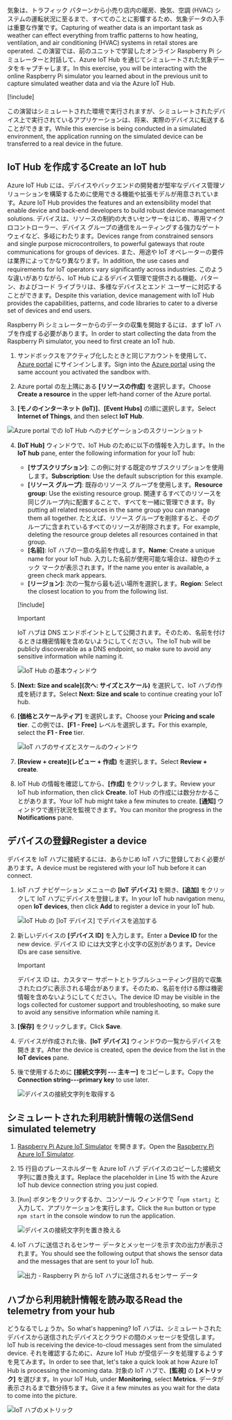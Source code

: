 <span data-ttu-id="17c32-101">気象は、トラフィック パターンから小売り店内の暖房、換気、空調 (HVAC) システムの運転状況に至るまで、すべてのことに影響するため、気象データの入手は重要な作業です。</span><span class="sxs-lookup"><span data-stu-id="17c32-101">Capturing of weather data is an important task as weather can effect everything from traffic patterns to how heating, ventilation, and air conditioning (HVAC) systems in retail stores are operated.</span></span> <span data-ttu-id="17c32-102">この演習では、前のユニットで学習したオンライン Raspberry Pi シミュレーターと対話して、Azure IoT Hub を通じてシミュレートされた気象データをキャプチャします。</span><span class="sxs-lookup"><span data-stu-id="17c32-102">In this exercise, you will be interacting with the online Raspberry Pi simulator you learned about in the previous unit to capture simulated weather data and via the Azure IoT Hub.</span></span>

[!include[](../../../includes/azure-sandbox-activate.md)]

<span data-ttu-id="17c32-103">この演習はシミュレートされた環境で実行されますが、シミュレートされたデバイス上で実行されているアプリケーションは、将来、実際のデバイスに転送することができます。</span><span class="sxs-lookup"><span data-stu-id="17c32-103">While this exercise is being conducted in a simulated environment, the application running on the simulated device can be transferred to a real device in the future.</span></span>

## <a name="create-an-iot-hub"></a><span data-ttu-id="17c32-104">IoT Hub を作成する</span><span class="sxs-lookup"><span data-stu-id="17c32-104">Create an IoT hub</span></span>
<span data-ttu-id="17c32-105">Azure IoT Hub には、デバイスやバックエンドの開発者が堅牢なデバイス管理ソリューションを構築するために使用できる機能や拡張モデルが用意されています。</span><span class="sxs-lookup"><span data-stu-id="17c32-105">Azure IoT Hub provides the features and an extensibility model that enable device and back-end developers to build robust device management solutions.</span></span> <span data-ttu-id="17c32-106">デバイスは、リソースの制約の大きいセンサーをはじめ、専用マイクロコントローラー、デバイス グループの通信をルーティングする強力なゲートウェイなど、多岐にわたります。</span><span class="sxs-lookup"><span data-stu-id="17c32-106">Devices range from constrained sensors and single purpose microcontrollers, to powerful gateways that route communications for groups of devices.</span></span> <span data-ttu-id="17c32-107">また、用途や IoT オペレーターの要件は業界によってかなり異なります。</span><span class="sxs-lookup"><span data-stu-id="17c32-107">In addition, the use cases and requirements for IoT operators vary significantly across industries.</span></span> <span data-ttu-id="17c32-108">このような違いがありながら、IoT Hub によるデバイス管理で提供される機能、パターン、およびコード ライブラリは、多様なデバイスとエンド ユーザーに対応することができます。</span><span class="sxs-lookup"><span data-stu-id="17c32-108">Despite this variation, device management with IoT Hub provides the capabilities, patterns, and code libraries to cater to a diverse set of devices and end users.</span></span>

<span data-ttu-id="17c32-109">Raspberry Pi シミュレーターからのデータの収集を開始するには、まず IoT ハブを作成する必要があります。</span><span class="sxs-lookup"><span data-stu-id="17c32-109">In order to start collecting the data from the Raspberry Pi simulator, you need to first create an IoT hub.</span></span>

1. <span data-ttu-id="17c32-110">サンドボックスをアクティブ化したときと同じアカウントを使用して、[Azure portal](https://portal.azure.com/triplecrownlabs.onmicrosoft.com?azure-portal=true) にサインインします。</span><span class="sxs-lookup"><span data-stu-id="17c32-110">Sign into the [Azure portal](https://portal.azure.com/triplecrownlabs.onmicrosoft.com?azure-portal=true) using the same account you activated the sandbox with.</span></span>

2. <span data-ttu-id="17c32-111">Azure portal の左上隅にある **[リソースの作成]** を選択します。</span><span class="sxs-lookup"><span data-stu-id="17c32-111">Choose **Create a resource** in the upper left-hand corner of the Azure portal.</span></span>

3. <span data-ttu-id="17c32-112">**[モノのインターネット (IoT)]**、**[Event Hubs]** の順に選択します。</span><span class="sxs-lookup"><span data-stu-id="17c32-112">Select **Internet of Things**, and then select **IoT Hub**.</span></span>

![Azure portal での IoT Hub へのナビゲーションのスクリーンショット](../media/fa40d1bc51bc4490f657e3c1a8371b5b.png)

4. <span data-ttu-id="17c32-114">**[IoT Hub]** ウィンドウで、IoT Hub のために以下の情報を入力します。</span><span class="sxs-lookup"><span data-stu-id="17c32-114">In the **IoT hub** pane, enter the following information for your IoT hub:</span></span>
   
   - <span data-ttu-id="17c32-115">**[サブスクリプション]**: この例に対する既定のサブスクリプションを使用します。</span><span class="sxs-lookup"><span data-stu-id="17c32-115">**Subscription**: Use the default subscription for this example.</span></span>
   - <span data-ttu-id="17c32-116">**[リソース グループ]**: 既存のリソース グループを使用します。</span><span class="sxs-lookup"><span data-stu-id="17c32-116">**Resource group**: Use the existing resource group.</span></span> <span data-ttu-id="17c32-117">関連するすべてのリソースを同じグループ内に配置することで、すべてを一緒に管理できます。</span><span class="sxs-lookup"><span data-stu-id="17c32-117">By putting all related resources in the same group you can manage them all together.</span></span> <span data-ttu-id="17c32-118">たとえば、リソース グループを削除すると、そのグループに含まれているすべてのリソースが削除されます。</span><span class="sxs-lookup"><span data-stu-id="17c32-118">For example, deleting the resource group deletes all resources contained in that group.</span></span>
   - <span data-ttu-id="17c32-119">**[名前]**: IoT ハブの一意の名前を作成します。</span><span class="sxs-lookup"><span data-stu-id="17c32-119">**Name**: Create a unique name for your IoT hub.</span></span> <span data-ttu-id="17c32-120">入力した名前が使用可能な場合は、緑色のチェック マークが表示されます。</span><span class="sxs-lookup"><span data-stu-id="17c32-120">If the name you enter is available, a green check mark appears.</span></span>
   - <span data-ttu-id="17c32-121">**[リージョン]**: 次の一覧から最も近い場所を選択します。</span><span class="sxs-lookup"><span data-stu-id="17c32-121">**Region**: Select the closest location to you from the following list.</span></span>

    [!include[](../../../includes/azure-sandbox-regions-first-mention-note.md)]

    > [!IMPORTANT]
    > <span data-ttu-id="17c32-122">IoT ハブは DNS エンドポイントとして公開されます。そのため、名前を付けるときは機密情報を含めないようにしてください。</span><span class="sxs-lookup"><span data-stu-id="17c32-122">The IoT hub will be publicly discoverable as a DNS endpoint, so make sure to avoid any sensitive information while naming it.</span></span>
    
    ![IoT Hub の基本ウィンドウ](./../media/dbb7319388673b8ee0e0b407536156c0.png)

1. <span data-ttu-id="17c32-124">**[Next: Size and scale]\(次へ: サイズとスケール\)** を選択して、IoT ハブの作成を続けます。</span><span class="sxs-lookup"><span data-stu-id="17c32-124">Select **Next: Size and scale** to continue creating your IoT hub.</span></span>
2. <span data-ttu-id="17c32-125">**[価格とスケールティア]** を選択します。</span><span class="sxs-lookup"><span data-stu-id="17c32-125">Choose your **Pricing and scale tier**.</span></span> <span data-ttu-id="17c32-126">この例では、**[F1 - Free]** レベルを選択します。</span><span class="sxs-lookup"><span data-stu-id="17c32-126">For this example, select the **F1 - Free** tier.</span></span>

    ![IoT ハブのサイズとスケールのウィンドウ](../media/b506eb3293fa4aa9d4785ad498fc476c.png)

3. <span data-ttu-id="17c32-128">**[Review + create]\(レビュー + 作成\)** を選択します。</span><span class="sxs-lookup"><span data-stu-id="17c32-128">Select **Review + create**.</span></span>

4. <span data-ttu-id="17c32-129">IoT Hub の情報を確認してから、**[作成]** をクリックします。</span><span class="sxs-lookup"><span data-stu-id="17c32-129">Review your IoT hub information, then click **Create**.</span></span> <span data-ttu-id="17c32-130">IoT Hub の作成には数分かかることがあります。</span><span class="sxs-lookup"><span data-stu-id="17c32-130">Your IoT hub might take a few minutes to create.</span></span> <span data-ttu-id="17c32-131">**[通知]** ウィンドウで進行状況を監視できます。</span><span class="sxs-lookup"><span data-stu-id="17c32-131">You can monitor the progress in the **Notifications** pane.</span></span>

<!--STOPPED HERE-->
<!--
Now that you have created an IoT hub, it's time to locate the important information that you use to connect devices and applications to your IoT hub. In your IoT hub navigation menu, open **Shared access policies**. Select the **iothubowner** policy, and then copy the **Connection string---primary key** of your IoT hub. For more information, see [Control access to IoT Hub](https://docs.microsoft.com/azure/iot-hub/iot-hub-devguide-security).

> [!NOTE]
> You do not need this iothubowner connection string for this set-up exercise. However, you may need it for some of the tutorials or different IoT scenarios after you complete this set-up.

![Get your IoT hub connection string](../media/a4b41e6ea46ccbef653c411a9829610c.png)
-->

## <a name="register-a-device"></a><span data-ttu-id="17c32-132">デバイスの登録</span><span class="sxs-lookup"><span data-stu-id="17c32-132">Register a device</span></span>
<span data-ttu-id="17c32-133">デバイスを IoT ハブに接続するには、あらかじめ IoT ハブに登録しておく必要があります。</span><span class="sxs-lookup"><span data-stu-id="17c32-133">A device must be registered with your IoT hub before it can connect.</span></span>

1. <span data-ttu-id="17c32-134">IoT ハブ ナビゲーション メニューの **[IoT デバイス]** を開き、**[追加]** をクリックして IoT ハブにデバイスを登録します。</span><span class="sxs-lookup"><span data-stu-id="17c32-134">In your IoT hub navigation menu, open **IoT devices**, then click **Add** to register a device in your IoT hub.</span></span>

   ![IoT Hub の [IoT デバイス] でデバイスを追加する](../media/ee5f177abcf06b86dd007fce3b8448ad.png)

2. <span data-ttu-id="17c32-136">新しいデバイスの **[デバイス ID]** を入力します。</span><span class="sxs-lookup"><span data-stu-id="17c32-136">Enter a **Device ID** for the new device.</span></span> <span data-ttu-id="17c32-137">デバイス ID には大文字と小文字の区別があります。</span><span class="sxs-lookup"><span data-stu-id="17c32-137">Device IDs are case sensitive.</span></span>

    > [!IMPORTANT]
    > <span data-ttu-id="17c32-138">デバイス ID は、カスタマー サポートとトラブルシューティング目的で収集されたログに表示される場合があります。そのため、名前を付ける際は機密情報を含めないようにしてください。</span><span class="sxs-lookup"><span data-stu-id="17c32-138">The device ID may be visible in the logs collected for customer support and troubleshooting, so make sure to avoid any sensitive information while naming it.</span></span>
    
3. <span data-ttu-id="17c32-139">**[保存]** をクリックします。</span><span class="sxs-lookup"><span data-stu-id="17c32-139">Click **Save**.</span></span>
4. <span data-ttu-id="17c32-140">デバイスが作成された後、**[IoT デバイス]** ウィンドウの一覧からデバイスを開きます。</span><span class="sxs-lookup"><span data-stu-id="17c32-140">After the device is created, open the device from the list in the **IoT devices** pane.</span></span>
5. <span data-ttu-id="17c32-141">後で使用するために **[接続文字列 --- 主キー]** をコピーします。</span><span class="sxs-lookup"><span data-stu-id="17c32-141">Copy the **Connection string---primary key** to use later.</span></span>

   ![デバイスの接続文字列を取得する](../media/fba4413dcb652be92a6ab0f6bb638561.png)

## <a name="send-simulated-telemetry"></a><span data-ttu-id="17c32-143">シミュレートされた利用統計情報の送信</span><span class="sxs-lookup"><span data-stu-id="17c32-143">Send simulated telemetry</span></span>

1. <span data-ttu-id="17c32-144">[Raspberry Pi Azure IoT Simulator](https://azure-samples.github.io/raspberry-pi-web-simulator?azure-portal=true) を開きます。</span><span class="sxs-lookup"><span data-stu-id="17c32-144">Open the [Raspberry Pi Azure IoT Simulator](https://azure-samples.github.io/raspberry-pi-web-simulator?azure-portal=true).</span></span>
1. <span data-ttu-id="17c32-145">15 行目のプレースホルダーを Azure IoT ハブ デバイスのコピーした接続文字列に置き換えます。</span><span class="sxs-lookup"><span data-stu-id="17c32-145">Replace the placeholder in Line 15 with the Azure IoT hub device connection string you just copied.</span></span>
1. <span data-ttu-id="17c32-146">[`Run`] ボタンをクリックするか、コンソール ウィンドウで「`npm start`」と入力して、アプリケーションを実行します。</span><span class="sxs-lookup"><span data-stu-id="17c32-146">Click the `Run` button or type `npm start` in the console window to run the application.</span></span>
   
    ![デバイスの接続文字列を置き換える](../media/Line15.png)

1. <span data-ttu-id="17c32-148">IoT ハブに送信されるセンサー データとメッセージを示す次の出力が表示されます。</span><span class="sxs-lookup"><span data-stu-id="17c32-148">You should see the following output that shows the sensor data and the messages that are sent to your IoT hub.</span></span>

    ![出力 - Raspberry Pi から IoT ハブに送信されるセンサー データ](../media/96b28d30e317b04347abb0d613738117.png)

## <a name="read-the-telemetry-from-your-hub"></a><span data-ttu-id="17c32-150">ハブから利用統計情報を読み取る</span><span class="sxs-lookup"><span data-stu-id="17c32-150">Read the telemetry from your hub</span></span>
<span data-ttu-id="17c32-151">どうなるでしょうか。</span><span class="sxs-lookup"><span data-stu-id="17c32-151">So what's happening?</span></span> <span data-ttu-id="17c32-152">IoT ハブは、シミュレートされたデバイスから送信されたデバイスとクラウドの間のメッセージを受信します。</span><span class="sxs-lookup"><span data-stu-id="17c32-152">IoT hub is receiving the device-to-cloud messages sent from the simulated device.</span></span> <span data-ttu-id="17c32-153">それを確認するために、Azure IoT Hub が受信データを処理するようすを見てみます。</span><span class="sxs-lookup"><span data-stu-id="17c32-153">In order to see that, let's take a quick look at how Azure IoT Hub is processing the incoming data.</span></span> <span data-ttu-id="17c32-154">対象の IoT ハブで、**[監視]** の **[メトリック]** を選びます。</span><span class="sxs-lookup"><span data-stu-id="17c32-154">In your IoT Hub, under **Monitoring**, select **Metrics**.</span></span> <span data-ttu-id="17c32-155">データが表示されるまで数分待ちます。</span><span class="sxs-lookup"><span data-stu-id="17c32-155">Give it a few minutes as you wait for the data to come into the picture.</span></span>
   
![IoT ハブのメトリック](../media/HubMetrics.png)


<!--Reference links
https://docs.microsoft.com/azure/iot-hub/iot-hub-raspberry-pi-web-simulator-get-started-->
